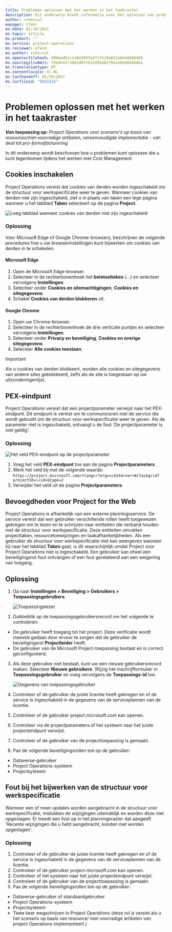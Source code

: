 ```yaml
---
title: Problemen oplossen met het werken in het taakraster
description: Dit onderwerp biedt informatie over het oplossen van problemen, die nodig is bij het werken in het taakraster.
author: ruhercul
manager: tfehr
ms.date: 01/19/2021
ms.topic: article
ms.product: ''
ms.service: project-operations
ms.reviewer: kfend
ms.author: ruhercul
ms.openlocfilehash: 89bbad62c2a0a5693a57cf5c9a812ab644486469
ms.sourcegitcommit: c9edb4fc3042d97cb1245be627841e0a984dbdea
ms.translationtype: HT
ms.contentlocale: nl-NL
ms.lasthandoff: 01/19/2021
ms.locfileid: "5031531"
---
```

# <a name="troubleshoot-working-in-the-task-grid"></a>Problemen oplossen met het werken in het taakraster 

_**Van toepassing op:** Project Operations voor scenario's op basis van resources/niet-voorradige artikelen, vereenvoudigde implementatie - van deal tot pro-formafacturering_

In dit onderwerp wordt beschreven hoe u problemen kunt oplossen die u kunt tegenkomen tijdens het werken met Cost Management.

## <a name="enable-cookies"></a>Cookies inschakelen

Project Operations vereist dat cookies van derden worden ingeschakeld om de structuur voor werkspecificatie weer te geven. Wanneer cookies van derden niet zijn ingeschakeld, ziet u in plaats van taken een lege pagina wanneer u het tabblad **Taken** selecteert op de pagina **Project**.

![Leeg tabblad wanneer cookies van derden niet zijn ingeschakeld](media/blankschedule.png)


### <a name="workaround"></a>Oplossing
Voor Microsoft Edge of Google Chrome-browsers, beschrijven de volgende procedures hoe u uw browserinstellingen kunt bijwerken om cookies van derden in te schakelen.

#### <a name="microsoft-edge"></a>Microsoft Edge

1. Open de Microsoft Edge-browser.
2. Selecteer in de rechterbovenhoek het **beletselteken** (...) en selecteer vervolgens **Instellingen**.
3. Selecteer onder **Cookies en sitemachtigingen**, **Cookies en sitegegevens**.
4. Schakel **Cookies van derden blokkeren** uit.

#### <a name="google-chrome"></a>Google Chrome

1. Open uw Chrome-browser.
2. Selecteer in de rechterbovenhoek de drie verticale puntjes en selecteer vervolgens **Instellingen**.
3. Selecteer onder **Privacy en beveiliging**, **Cookies en overige sitegegevens**.
4. Selecteer **Alle cookies toestaan**.

> [!IMPORTANT]
> Als u cookies van derden blokkeert, worden alle cookies en sitegegevens van andere sites geblokkeerd, zelfs als de site is toegestaan op uw uitzonderingenlijst.

## <a name="pex-endpoint"></a>PEX-eindpunt

Project Operations vereist dat een projectparameter verwijst naar het PEX-eindpunt. Dit eindpunt is vereist om te communiceren met de service die wordt gebruikt om de structuur voor werkspecificatie weer te geven. Als de parameter niet is ingeschakeld, ontvangt u de fout 'De projectparameter is niet geldig'. 

### <a name="workaround"></a>Oplossing
 ![Het veld PEX-eindpunt op de projectparameter](media/projectparameter.png)

1. Voeg het veld **PEX-eindpunt** toe aan de pagina **Projectparameters**.
2. Werk het veld bij met de volgende waarde: `https://project.microsoft.com/<lang>/?org=<cdsServer>#/taskgrid?projectId=\<id>&type=2`
3. Verwijder het veld uit de pagina **Projectparameters**.

## <a name="privileges-for-project-for-the-web"></a>Bevoegdheden voor Project for the Web

Project Operations is afhankelijk van een externe planningsservice. De service vereist dat een gebruiker verschillende rollen heeft toegewezen gekregen om te lezen en te schrijven naar entiteiten die verband houden met de structuur voor werkspecificatie. Deze entiteiten omvatten projecttaken, resourcetoewijzingen en taakafhankelijkheden. Als een gebruiker de structuur voor werkspecificatie niet kan weergeven wanneer hij naar het tabblad **Taken** gaat, is dit waarschijnlijk omdat Project voor Project Operations niet is ingeschakeld. Een gebruiker kan ofwel een beveiligingsrol-fout ontvangen of een fout gerelateerd aan een weigering van toegang.


## <a name="workaround"></a>Oplossing

1. Ga naar **Instellingen > Beveiliging > Gebruikers > Toepassingsgebruikers**.  

   ![Toepassingslezer](media/applicationuser.jpg)
   
2. Dubbelklik op de toepassingsgebruikersrecord om het volgende te controleren:

 - De gebruiker heeft toegang tot het project. Deze verificatie wordt meestal gedaan door ervoor te zorgen dat de gebruiker de beveiligingsrol **Projectleider** heeft.
 - De gebruiker van de Microsoft Project-toepassing bestaat en is correct geconfigureerd.
 
3. Als deze gebruiker niet bestaat, kunt uw een nieuwe gebruikersrecord maken. Selecteer **Nieuwe gebruikers**. Wijzig het inschrijfformulier in **Toepassingsgebruiker** en voeg vervolgens de **Toepassings-id** toe.

   ![Gegevens van toepassingsgebruiker](media/applicationuserdetails.jpg)

4. Controleer of de gebruiker de juiste licentie heeft gekregen en of de service is ingeschakeld in de gegevens van de serviceplannen van de licentie.
5. Controleer of de gebruiker project.microsoft.com kan openen.
6. Controleer via de projectparameters of het systeem naar het juiste projecteindpunt verwijst.
7. Controleer of de gebruiker van de projecttoepassing is gemaakt.
8. Pas de volgende beveiligingsrollen toe op de gebruiker:

  - Dataverse-gebruiker
  - Project Operations-systeem
  - Projectsysteem

## <a name="error-when-updating-the-work-breakdown-structure"></a>Fout bij het bijwerken van de structuur voor werkspecificatie

Wanneer een of meer updates worden aangebracht in de structuur voor werkspecificatie, mislukken de wijzigingen uiteindelijk en worden deze niet opgeslagen. Er treedt een fout op in het planningsraster dat aangeeft 'Recente wijzigingen die u hebt aangebracht, konden niet worden opgeslagen'.

### <a name="workaround"></a>Oplossing

1. Controleer of de gebruiker de juiste licentie heeft gekregen en of de service is ingeschakeld in de gegevens van de serviceplannen van de licentie.
2. Controleer of de gebruiker project.microsoft.com kan openen.
3. Controleer of het systeem naar het juiste projecteindpunt verwijst.
4. Controleer of de gebruiker van de projecttoepassing is gemaakt.
5. Pas de volgende beveiligingsrollen toe op de gebruiker:
  
  - Dataverse-gebruiker of standaardgebruiker
  - Project Operations-systeem
  - Projectsysteem
  - Twee keer wegschrijven in Project Operations (deze rol is vereist als u het scenario op basis van resource/ niet-voorradige artikelen van project Operations implementeert.)
